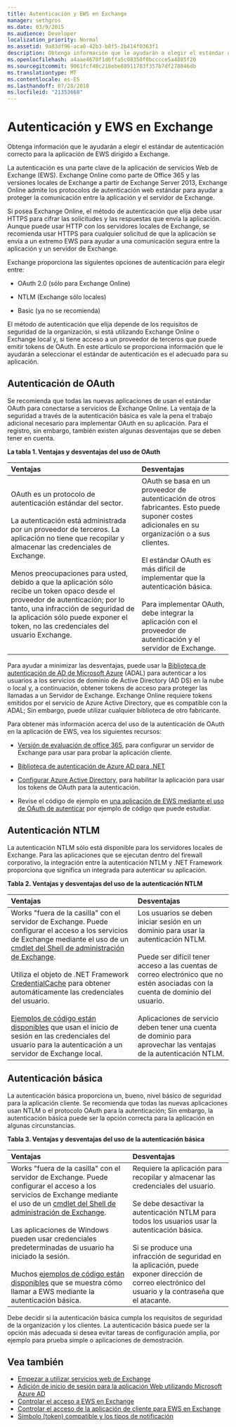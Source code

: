 ```yaml
---
title: Autenticación y EWS en Exchange
manager: sethgros
ms.date: 03/9/2015
ms.audience: Developer
localization_priority: Normal
ms.assetid: 9a83df96-aca0-42b3-b8f5-2b414f0363f1
description: Obtenga información que le ayudarán a elegir el estándar de autenticación correcto para la aplicación de EWS dirigido a Exchange.
ms.openlocfilehash: a4aae4678f1d6ffa5c08350f0bcccce5a4885f20
ms.sourcegitcommit: 9061fcf40c218ebe88911783f357b7df278846db
ms.translationtype: MT
ms.contentlocale: es-ES
ms.lasthandoff: 07/28/2018
ms.locfileid: "21353668"
---
```

# <a name="authentication-and-ews-in-exchange"></a>Autenticación y EWS en Exchange

Obtenga información que le ayudarán a elegir el estándar de autenticación correcto para la aplicación de EWS dirigido a Exchange.
  
La autenticación es una parte clave de la aplicación de servicios Web de Exchange (EWS). Exchange Online como parte de Office 365 y las versiones locales de Exchange a partir de Exchange Server 2013, Exchange Online admite los protocolos de autenticación web estándar para ayudar a proteger la comunicación entre la aplicación y el servidor de Exchange.
  
Si posea Exchange Online, el método de autenticación que elija debe usar HTTPS para cifrar las solicitudes y las respuestas que envía la aplicación. Aunque puede usar HTTP con los servidores locales de Exchange, se recomienda usar HTTPS para cualquier solicitud de que la aplicación se envía a un extremo EWS para ayudar a una comunicación segura entre la aplicación y un servidor de Exchange.
  
Exchange proporciona las siguientes opciones de autenticación para elegir entre: 
  
- OAuth 2.0 (sólo para Exchange Online)
    
- NTLM (Exchange sólo locales)
    
- Basic (ya no se recomienda)
    
El método de autenticación que elija depende de los requisitos de seguridad de la organización, si está utilizando Exchange Online o Exchange local y, si tiene acceso a un proveedor de terceros que puede emitir tokens de OAuth. En este artículo se proporciona información que le ayudarán a seleccionar el estándar de autenticación es el adecuado para su aplicación.
  
## <a name="oauth-authentication"></a>Autenticación de OAuth

Se recomienda que todas las nuevas aplicaciones de usan el estándar OAuth para conectarse a servicios de Exchange Online. La ventaja de la seguridad a través de la autenticación básica es vale la pena el trabajo adicional necesario para implementar OAuth en su aplicación. Para el registro, sin embargo, también existen algunas desventajas que se deben tener en cuenta.
  
**La tabla 1. Ventajas y desventajas del uso de OAuth**

|**Ventajas**|**Desventajas**|
|:-----|:-----|
| OAuth es un protocolo de autenticación estándar del sector.<br/><br/>La autenticación está administrada por un proveedor de terceros. La aplicación no tiene que recopilar y almacenar las credenciales de Exchange.<br/><br/>Menos preocupaciones para usted, debido a que la aplicación sólo recibe un token opaco desde el proveedor de autenticación; por lo tanto, una infracción de seguridad de la aplicación sólo puede exponer el token, no las credenciales del usuario Exchange.  <br/> | OAuth se basa en un proveedor de autenticación de otros fabricantes. Esto puede suponer costes adicionales en su organización o a sus clientes.<br/><br/>El estándar OAuth es más difícil de implementar que la autenticación básica.<br/><br/>Para implementar OAuth, debe integrar la aplicación con el proveedor de autenticación y el servidor de Exchange.  <br/> |
   
Para ayudar a minimizar las desventajas, puede usar la [Biblioteca de autenticación de AD de Microsoft Azure](https://docs.microsoft.com/en-us/azure/active-directory/develop/active-directory-authentication-libraries) (ADAL) para autenticar a los usuarios a los servicios de dominio de Active Directory (AD DS) en la nube o local y, a continuación, obtener tokens de acceso para proteger las llamadas a un Servidor de Exchange. Exchange Online requiere tokens emitidos por el servicio de Azure Active Directory, que es compatible con la ADAL; Sin embargo, puede utilizar cualquier biblioteca de otro fabricante. 
  
Para obtener más información acerca del uso de la autenticación de OAuth en la aplicación de EWS, vea los siguientes recursos:
  
- [Versión de evaluación de office 365](https://docs.microsoft.com/en-us/office/developer-program/office-365-developer-program), para configurar un servidor de Exchange para usar para probar la aplicación cliente.
    
- [Biblioteca de autenticación de Azure AD para .NET](https://docs.microsoft.com/en-us/azure/active-directory/develop/active-directory-authentication-libraries)
    
- [Configurar Azure Active Directory](http://msdn.microsoft.com/library/055e1155-2d4d-4c85-b44e-d406872ba595%28Office.15%29.aspx), para habilitar la aplicación para usar los tokens de OAuth para la autenticación.
    
- Revise el código de ejemplo en [una aplicación de EWS mediante el uso de OAuth de autenticar](how-to-authenticate-an-ews-application-by-using-oauth.md) por ejemplo de código que puede estudiar. 
    
## <a name="ntlm-authentication"></a>Autenticación NTLM

La autenticación NTLM sólo está disponible para los servidores locales de Exchange. Para las aplicaciones que se ejecutan dentro del firewall corporativo, la integración entre la autenticación NTLM y .NET Framework proporciona que significa un integrada para autenticar su aplicación. 
  
**Tabla 2. Ventajas y desventajas del uso de la autenticación NTLM**

|**Ventajas**|**Desventajas**|
|:-----|:-----|
| Works "fuera de la casilla" con el servidor de Exchange. Puede configurar el acceso a los servicios de Exchange mediante el uso de un [cmdlet del Shell de administración de Exchange](how-to-control-access-to-ews-in-exchange.md).<br/><br/>Utiliza el objeto de .NET Framework [CredentialCache](http://msdn2.microsoft.com/EN-US/library/615e0wsd) para obtener automáticamente las credenciales del usuario.<br/><br/>[Ejemplos de código están disponibles](http://code.msdn.microsoft.com/office/Exchange-2013-101-Code-3c38582c) que usan el inicio de sesión en las credenciales del usuario para la autenticación a un servidor de Exchange local.  <br/> | Los usuarios se deben iniciar sesión en un dominio para usar la autenticación NTLM.<br/><br/>Puede ser difícil tener acceso a las cuentas de correo electrónico que no estén asociadas con la cuenta de dominio del usuario.<br/><br/>Aplicaciones de servicio deben tener una cuenta de dominio para aprovechar las ventajas de la autenticación NTLM.  <br/> |
   
## <a name="basic-authentication"></a>Autenticación básica

La autenticación básica proporciona un, bueno, nivel básico de seguridad para la aplicación cliente. Se recomienda que todas las nuevas aplicaciones usan NTLM o el protocolo OAuth para la autenticación; Sin embargo, la autenticación básica puede ser la opción correcta para la aplicación en algunas circunstancias.
  
**Tabla 3. Ventajas y desventajas del uso de la autenticación básica**

|**Ventajas**|**Desventajas**|
|:-----|:-----|
| Works "fuera de la casilla" con el servidor de Exchange. Puede configurar el acceso a los servicios de Exchange mediante el uso de un [cmdlet del Shell de administración de Exchange](how-to-control-access-to-ews-in-exchange.md).<br/><br/>Las aplicaciones de Windows pueden usar credenciales predeterminadas de usuario ha iniciado la sesión.<br/><br/>Muchos [ejemplos de código están disponibles](http://code.msdn.microsoft.com/office/Exchange-2013-101-Code-3c38582c) que se muestra cómo llamar a EWS mediante la autenticación básica.  <br/> | Requiere la aplicación para recopilar y almacenar las credenciales del usuario.<br/><br/>Se debe desactivar la autenticación NTLM para todos los usuarios usar la autenticación básica.<br/><br/>Si se produce una infracción de seguridad en la aplicación, puede exponer dirección de correo electrónico del usuario y la contraseña que el atacante.  <br/> |
   
Debe decidir si la autenticación básica cumpla los requisitos de seguridad de la organización y los clientes. La autenticación básica puede ser la opción más adecuada si desea evitar tareas de configuración amplia, por ejemplo para prueba simple o aplicaciones de demostración.
  
## <a name="see-also"></a>Vea también

- [Empezar a utilizar servicios web de Exchange](start-using-web-services-in-exchange.md)   
- [Adición de inicio de sesión para la aplicación Web utilizando Microsoft Azure AD](http://msdn.microsoft.com/library/055e1155-2d4d-4c85-b44e-d406872ba595%28Office.15%29.aspx)    
- [Controlar el acceso a EWS en Exchange](how-to-control-access-to-ews-in-exchange.md)    
- [Controlar el acceso de la aplicación de cliente para EWS en Exchange](controlling-client-application-access-to-ews-in-exchange.md)    
- [Símbolo (token) compatible y los tipos de notificación](http://msdn.microsoft.com/library/9d35e4bc-7b72-49d1-b723-5464eee6be2c%28Office.15%29.aspx)
    

